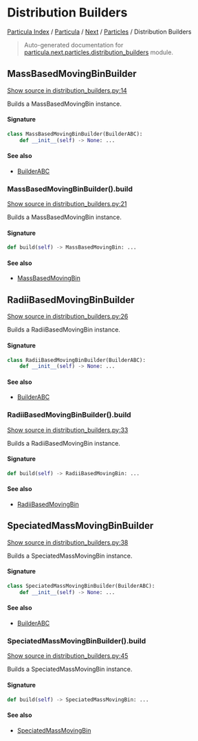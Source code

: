 # Distribution Builders

[Particula Index](../../../README.md#particula-index) / [Particula](../../index.md#particula) / [Next](../index.md#next) / [Particles](./index.md#particles) / Distribution Builders

> Auto-generated documentation for [particula.next.particles.distribution_builders](https://github.com/Gorkowski/particula/blob/main/particula/next/particles/distribution_builders.py) module.

## MassBasedMovingBinBuilder

[Show source in distribution_builders.py:14](https://github.com/Gorkowski/particula/blob/main/particula/next/particles/distribution_builders.py#L14)

Builds a MassBasedMovingBin instance.

#### Signature

```python
class MassBasedMovingBinBuilder(BuilderABC):
    def __init__(self) -> None: ...
```

#### See also

- [BuilderABC](../abc_builder.md#builderabc)

### MassBasedMovingBinBuilder().build

[Show source in distribution_builders.py:21](https://github.com/Gorkowski/particula/blob/main/particula/next/particles/distribution_builders.py#L21)

Builds a MassBasedMovingBin instance.

#### Signature

```python
def build(self) -> MassBasedMovingBin: ...
```

#### See also

- [MassBasedMovingBin](./distribution_strategies.md#massbasedmovingbin)



## RadiiBasedMovingBinBuilder

[Show source in distribution_builders.py:26](https://github.com/Gorkowski/particula/blob/main/particula/next/particles/distribution_builders.py#L26)

Builds a RadiiBasedMovingBin instance.

#### Signature

```python
class RadiiBasedMovingBinBuilder(BuilderABC):
    def __init__(self) -> None: ...
```

#### See also

- [BuilderABC](../abc_builder.md#builderabc)

### RadiiBasedMovingBinBuilder().build

[Show source in distribution_builders.py:33](https://github.com/Gorkowski/particula/blob/main/particula/next/particles/distribution_builders.py#L33)

Builds a RadiiBasedMovingBin instance.

#### Signature

```python
def build(self) -> RadiiBasedMovingBin: ...
```

#### See also

- [RadiiBasedMovingBin](./distribution_strategies.md#radiibasedmovingbin)



## SpeciatedMassMovingBinBuilder

[Show source in distribution_builders.py:38](https://github.com/Gorkowski/particula/blob/main/particula/next/particles/distribution_builders.py#L38)

Builds a SpeciatedMassMovingBin instance.

#### Signature

```python
class SpeciatedMassMovingBinBuilder(BuilderABC):
    def __init__(self) -> None: ...
```

#### See also

- [BuilderABC](../abc_builder.md#builderabc)

### SpeciatedMassMovingBinBuilder().build

[Show source in distribution_builders.py:45](https://github.com/Gorkowski/particula/blob/main/particula/next/particles/distribution_builders.py#L45)

Builds a SpeciatedMassMovingBin instance.

#### Signature

```python
def build(self) -> SpeciatedMassMovingBin: ...
```

#### See also

- [SpeciatedMassMovingBin](./distribution_strategies.md#speciatedmassmovingbin)
